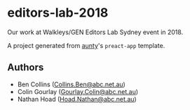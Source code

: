 # editors-lab-2018

Our work at Walkleys/GEN Editors Lab Sydney event in 2018.

A project generated from [aunty](https://github.com/abcnews/aunty)'s `preact-app` template.

## Authors

* Ben Collins ([Collins.Ben@abc.net.au](mailto:Collins.Ben@abc.net.au))
* Colin Gourlay ([Gourlay.Colin@abc.net.au](mailto:Gourlay.Colin@abc.net.au))
* Nathan Hoad ([Hoad.Nathan@abc.net.au](mailto:Hoad.Nathan@abc.net.au))

